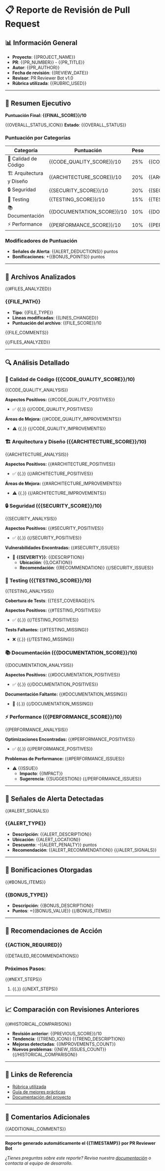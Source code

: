 # 📋 Reporte de Revisión de Pull Request

## 📊 Información General

- **Proyecto**: {{PROJECT_NAME}}
- **PR**: {{PR_NUMBER}} - {{PR_TITLE}}
- **Autor**: {{PR_AUTHOR}}
- **Fecha de revisión**: {{REVIEW_DATE}}
- **Revisor**: PR Reviewer Bot v1.0
- **Rúbrica utilizada**: {{RUBRIC_USED}}

---

## 🎯 Resumen Ejecutivo

**Puntuación Final: {{FINAL_SCORE}}/10**

{{OVERALL_STATUS_ICON}} **Estado**: {{OVERALL_STATUS}}

### Puntuación por Categorías

| Categoría | Puntuación | Peso | Contribución |
|-----------|------------|------|--------------|
| 🔧 Calidad de Código | {{CODE_QUALITY_SCORE}}/10 | 25% | {{CODE_QUALITY_CONTRIBUTION}} |
| 🏗️ Arquitectura y Diseño | {{ARCHITECTURE_SCORE}}/10 | 20% | {{ARCHITECTURE_CONTRIBUTION}} |
| 🔒 Seguridad | {{SECURITY_SCORE}}/10 | 20% | {{SECURITY_CONTRIBUTION}} |
| 🧪 Testing | {{TESTING_SCORE}}/10 | 15% | {{TESTING_CONTRIBUTION}} |
| 📚 Documentación | {{DOCUMENTATION_SCORE}}/10 | 10% | {{DOCUMENTATION_CONTRIBUTION}} |
| ⚡ Performance | {{PERFORMANCE_SCORE}}/10 | 10% | {{PERFORMANCE_CONTRIBUTION}} |

### Modificadores de Puntuación
- **Señales de Alerta**: {{ALERT_DEDUCTIONS}} puntos
- **Bonificaciones**: +{{BONUS_POINTS}} puntos

---

## 📁 Archivos Analizados

{{#FILES_ANALYZED}}
### {{FILE_PATH}}
- **Tipo**: {{FILE_TYPE}}
- **Líneas modificadas**: {{LINES_CHANGED}}
- **Puntuación del archivo**: {{FILE_SCORE}}/10

{{FILE_COMMENTS}}

{{/FILES_ANALYZED}}

---

## 🔍 Análisis Detallado

### 🔧 Calidad de Código ({{CODE_QUALITY_SCORE}}/10)

{{CODE_QUALITY_ANALYSIS}}

**Aspectos Positivos:**
{{#CODE_QUALITY_POSITIVES}}
- ✅ {{.}}
{{/CODE_QUALITY_POSITIVES}}

**Áreas de Mejora:**
{{#CODE_QUALITY_IMPROVEMENTS}}
- ⚠️ {{.}}
{{/CODE_QUALITY_IMPROVEMENTS}}

### 🏗️ Arquitectura y Diseño ({{ARCHITECTURE_SCORE}}/10)

{{ARCHITECTURE_ANALYSIS}}

**Aspectos Positivos:**
{{#ARCHITECTURE_POSITIVES}}
- ✅ {{.}}
{{/ARCHITECTURE_POSITIVES}}

**Áreas de Mejora:**
{{#ARCHITECTURE_IMPROVEMENTS}}
- ⚠️ {{.}}
{{/ARCHITECTURE_IMPROVEMENTS}}

### 🔒 Seguridad ({{SECURITY_SCORE}}/10)

{{SECURITY_ANALYSIS}}

**Aspectos Positivos:**
{{#SECURITY_POSITIVES}}
- ✅ {{.}}
{{/SECURITY_POSITIVES}}

**Vulnerabilidades Encontradas:**
{{#SECURITY_ISSUES}}
- 🚨 **{{SEVERITY}}**: {{DESCRIPTION}}
  - **Ubicación**: {{LOCATION}}
  - **Recomendación**: {{RECOMMENDATION}}
{{/SECURITY_ISSUES}}

### 🧪 Testing ({{TESTING_SCORE}}/10)

{{TESTING_ANALYSIS}}

**Cobertura de Tests**: {{TEST_COVERAGE}}%

**Aspectos Positivos:**
{{#TESTING_POSITIVES}}
- ✅ {{.}}
{{/TESTING_POSITIVES}}

**Tests Faltantes:**
{{#TESTING_MISSING}}
- ❌ {{.}}
{{/TESTING_MISSING}}

### 📚 Documentación ({{DOCUMENTATION_SCORE}}/10)

{{DOCUMENTATION_ANALYSIS}}

**Aspectos Positivos:**
{{#DOCUMENTATION_POSITIVES}}
- ✅ {{.}}
{{/DOCUMENTATION_POSITIVES}}

**Documentación Faltante:**
{{#DOCUMENTATION_MISSING}}
- 📝 {{.}}
{{/DOCUMENTATION_MISSING}}

### ⚡ Performance ({{PERFORMANCE_SCORE}}/10)

{{PERFORMANCE_ANALYSIS}}

**Optimizaciones Encontradas:**
{{#PERFORMANCE_POSITIVES}}
- ✅ {{.}}
{{/PERFORMANCE_POSITIVES}}

**Problemas de Performance:**
{{#PERFORMANCE_ISSUES}}
- ⚠️ {{ISSUE}}
  - **Impacto**: {{IMPACT}}
  - **Sugerencia**: {{SUGGESTION}}
{{/PERFORMANCE_ISSUES}}

---

## 🚨 Señales de Alerta Detectadas

{{#ALERT_SIGNALS}}
### {{ALERT_TYPE}}
- **Descripción**: {{ALERT_DESCRIPTION}}
- **Ubicación**: {{ALERT_LOCATION}}
- **Descuento**: -{{ALERT_PENALTY}} puntos
- **Recomendación**: {{ALERT_RECOMMENDATION}}
{{/ALERT_SIGNALS}}

---

## 🌟 Bonificaciones Otorgadas

{{#BONUS_ITEMS}}
### {{BONUS_TYPE}}
- **Descripción**: {{BONUS_DESCRIPTION}}
- **Puntos**: +{{BONUS_VALUE}}
{{/BONUS_ITEMS}}

---

## 🎯 Recomendaciones de Acción

### {{ACTION_REQUIRED}}

{{DETAILED_RECOMMENDATIONS}}

### Próximos Pasos:
{{#NEXT_STEPS}}
1. {{.}}
{{/NEXT_STEPS}}

---

## 📈 Comparación con Revisiones Anteriores

{{#HISTORICAL_COMPARISON}}
- **Revisión anterior**: {{PREVIOUS_SCORE}}/10
- **Tendencia**: {{TREND_ICON}} {{TREND_DESCRIPTION}}
- **Mejoras detectadas**: {{IMPROVEMENTS_COUNT}}
- **Nuevos problemas**: {{NEW_ISSUES_COUNT}}
{{/HISTORICAL_COMPARISON}}

---

## 🔗 Links de Referencia

- [Rúbrica utilizada]({{RUBRIC_PATH}})
- [Guía de mejores prácticas]({{BEST_PRACTICES_GUIDE}})
- [Documentación del proyecto]({{PROJECT_DOCS}})

---

## 📝 Comentarios Adicionales

{{ADDITIONAL_COMMENTS}}

---

**Reporte generado automáticamente el {{TIMESTAMP}} por PR Reviewer Bot**

*¿Tienes preguntas sobre este reporte? Revisa nuestra [documentación]({{DOCUMENTATION_LINK}}) o contacta al equipo de desarrollo.*
